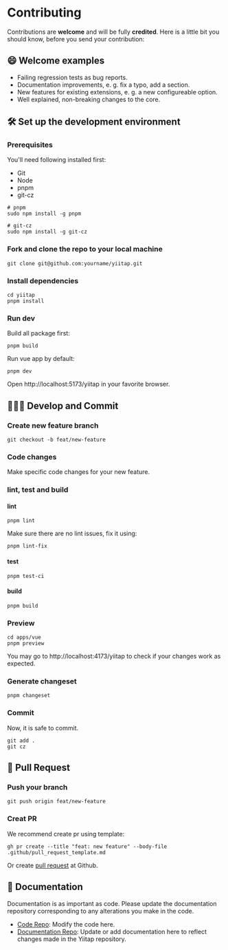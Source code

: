 # Contributing

Contributions are **welcome** and will be fully **credited**. Here is a little bit you should know, before you send your contribution:

## 😄 Welcome examples
- Failing regression tests as bug reports.
- Documentation improvements, e. g. fix a typo, add a section.
- New features for existing extensions, e. g. a new configureable option.
- Well explained, non-breaking changes to the core.

## 🛠️ Set up the development environment

### Prerequisites
You'll need following installed first:
- Git
- Node
- pnpm
- git-cz

```shell
# pnpm
sudo npm install -g pnpm

# git-cz
sudo npm install -g git-cz
```

### Fork and clone the repo to your local machine
```shell
git clone git@github.com:yourname/yiitap.git
```

### Install dependencies
```shell
cd yiitap
pnpm install
```

### Run dev
Build all package first:
```shell
pnpm build
```

Run vue app by default: 
```shell
pnpm dev
```
Open http://localhost:5173/yiitap in your favorite browser.

## 🧑🏻‍💻 Develop and Commit
### Create new feature branch
```shell
git checkout -b feat/new-feature
```

### Code changes
Make specific code changes for your new feature.

### lint, test and build
#### lint
```shell
pnpm lint
```
Make sure there are no lint issues, fix it using:
```shell
pnpm lint-fix
```

#### test
```shell
pnpm test-ci
```

#### build
```shell
pnpm build
```

### Preview
```shell
cd apps/vue
pnpm preview
```
You may go to http://localhost:4173/yiitap to check if your changes work as expected.

### Generate changeset
```shell
pnpm changeset
```

### Commit
Now, it is safe to commit.
```shell
git add .
git cz
```

## 🚀‍ Pull Request
### Push your branch
```shell
git push origin feat/new-feature
```

### Creat PR
We recommend create pr using template:
```shell
gh pr create --title "feat: new feature" --body-file .github/pull_request_template.md
```
Or create [pull request](https://github.com/yiitap/yiitap/pulls) at Github.

## 📃 Documentation
Documentation is as important as code. Please update the documentation repository corresponding to any alterations you make in the code.

- [Code Repo](https://github.com/yiitap/yiitap): Modify the code here.
- [Documentation Repo](https://github.com/yiitap/docs): Update or add documentation here to reflect changes made in the Yiitap repository.